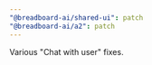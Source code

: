 ```yaml
---
"@breadboard-ai/shared-ui": patch
"@breadboard-ai/a2": patch
---
```


Various "Chat with user" fixes.
